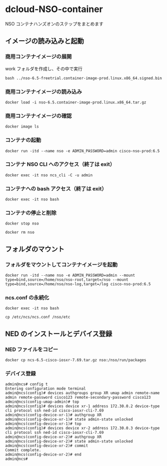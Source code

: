 # dcloud-NSO-container
NSO コンテナハンズオンのステップをまとめます

## イメージの読み込みと起動
### 商用コンテナイメージの展開
work フォルダを作成し、その中で実行
```
bash ../nso-6.5-freetrial.container-image-prod.linux.x86_64.signed.bin
```


### 商用コンテナイメージの読み込み
```
docker load -i nso-6.5.container-image-prod.linux.x86_64.tar.gz
```

### 商用コンテナイメージの確認
```
docker image ls
```

### コンテナの起動
```
docker run -itd --name nso -e ADMIN_PASSWORD=admin cisco-nso-prod:6.5
```

### コンテナ NSO CLI へのアクセス（終了は exit）
```
docker exec -it nso ncs_cli -C -u admin
```

### コンテナへの bash アクセス（終了は exit）
```
docker exec -it nso bash
```

### コンテナの停止と削除
```
docker stop nso
```

```
docker rm nso
```


## フォルダのマウント
### フォルダをマウントしてコンテナイメージを起動
```
docker run -itd --name nso -e ADMIN_PASSWORD=admin --mount type=bind,source=/home/nso/nso-root,target=/nso --mount type=bind,source=/home/nso/nso-log,target=/log cisco-nso-prod:6.5
```

### ncs.conf の永続化
```
docker exec -it nso bash
```

```
cp /etc/ncs/ncs.conf /nso/etc
```


## NED のインストールとデバイス登録
### NED ファイルをコピー
```
docker cp ncs-6.5-cisco-iosxr-7.69.tar.gz nso:/nso/run/packages
```

### デバイス登録
```
admin@ncs# config t
Entering configuration mode terminal
admin@ncs(config)# devices authgroups group XR umap admin remote-name admin remote-password cisco123 remote-secondary-password cisco123
admin@ncs(config-umap-admin)# top
admin@ncs(config)# devices device xr-1 address 172.30.0.2 device-type cli protocol ssh ned-id cisco-iosxr-cli-7.69
admin@ncs(config-device-xr-1)# authgroup XR
admin@ncs(config-device-xr-1)# state admin-state unlocked
admin@ncs(config-device-xr-1)# top
admin@ncs(config)# devices device xr-2 address 172.30.0.3 device-type cli protocol ssh ned-id cisco-iosxr-cli-7.69
admin@ncs(config-device-xr-2)# authgroup XR
admin@ncs(config-device-xr-2)# state admin-state unlocked
admin@ncs(config-device-xr-2)# commit
Commit complete.
admin@ncs(config-device-xr-2)# end
admin@ncs#
```


